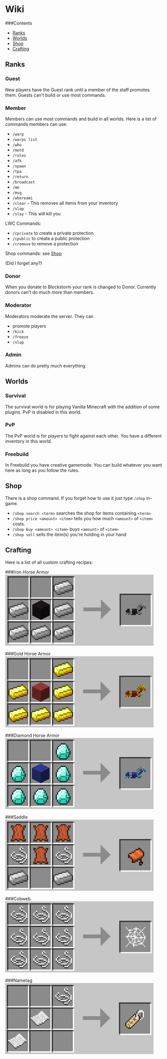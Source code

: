 # Wiki

###Contents

* [Ranks](#ranks)
* [Worlds](#worlds)
* [Shop](#shop)
* [Crafting](#crafting)


## <a name="ranks"></a>Ranks

### Guest
New players have the Guest rank until a member of the staff promotes them. Guests can't build or use most commands.

### Member
Members can use most commands and build in all worlds.
Here is a list of commands members can use:

- `/warp`
- `/warps list`
- `/who`
- `/motd`
- `/rules`
- `/afk`
- `/spawn`
- `/tpa`
- `/return`
- `/broadcast`
- `/me`
- `/msg`
- `/whereami`
- `/clear` - This removes all items from your inventory
- `/slap`
- `/slay` - This will kill you

LWC Commands:

- `/cprivate` to create a private protection
- `/cpublic` to create a public protection
- `/cremove` to remove a protection

Shop commands:
see [Shop](#shop)

(Did I forget any?)

### Donor
When you donate to Blockstorm your rank is changed to Donor. Currently donors can't do much more than members.

### Moderator
Moderators moderate the server. They can

- promote players
- `/kick` 
- `/freeze`
- `/slap`

### Admin
Admins can do pretty much everything.

## <a name="worlds"></a>Worlds

### Survival
The survival world is for playing Vanilla Minecraft with the addition of some plugins. PvP is disabled in this world.

### PvP
The PvP world is for players to fight against each other. You have a different inventory in this world.

### Freebuild
In Freebuild you have creative gamemode. You can build whatever you want here as long as you follow the rules.

## <a name="shop"></a>Shop

There is a shop command. If you forget how to use it just type `/shop` in-game.

- `/shop search <term>` searches the shop for items containing `<term>`
- `/shop price <amount> <item>` tells you how much `<amount>` of `<item>` costs.
- `/shop buy <amount> <item>` buys `<amount>` of `<item>`
- `/shop sell` sells the item(s) you're holding in your hand

## <a name="crafting"></a>Crafting
Here is a list of all custom crafting recipes:

###Iron Horse Armor
![iron_horse_armor.png](./img/iron_horse_armor.png "Iron Horse Armor")

###Gold Horse Armor
![gold_horse_armor.png](./img/gold_horse_armor.png "Gold Horse Armor")

###Diamond Horse Armor
![diamond_horse_armor.png](./img/diamond_horse_armor.png "Diamond Horse Armor")

###Saddle
![saddle.png](./img/saddle.png "Saddle")

###Cobweb
![cobweb.png](./img/cobweb.png "Cobweb")

###Nametag
![nametag.png](./img/nametag.png "Nametag")

